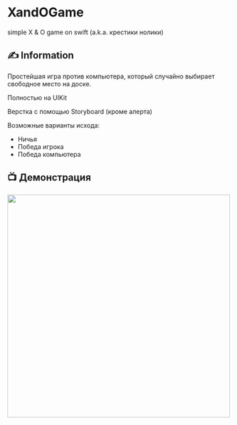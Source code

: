 # XandOGame
simple X &amp; O game on swift (a.k.a. крестики нолики)
## ✍️ Information
Простейшая игра против компьютера, который случайно выбирает свободное место на доске.

Полностью на UIKit

Верстка с помощью Storyboard (кроме алерта)

Возможные варианты исхода:
+ Ничья
+ Победа игрока
+ Победа компьютера

## 📺 Демонстрация
<img src=https://user-images.githubusercontent.com/43990145/160688615-76b45918-f256-4c86-b091-b1843452a4a6.gif height="500">
